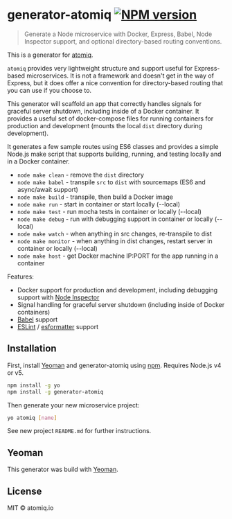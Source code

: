 # generator-atomiq [![NPM version][npm-image]][npm-url]

> Generate a Node microservice with Docker, Express, Babel, Node
  Inspector support, and optional directory-based routing conventions.

This is a generator for [atomiq].

`atomiq` provides very lightweight structure and support useful for
Express-based microservices. It is not a framework and doesn't get in
the way of Express, but it does offer a nice convention for
directory-based routing that you can use if you choose to.

This generator will scaffold an app that correctly handles signals
for graceful server shutdown, including inside of a Docker container.
It provides a useful set of docker-compose files for running containers
for production and development (mounts the local `dist` directory
during development).

It generates a few sample routes using ES6 classes and provides a simple
Node.js make script that supports building, running, and testing
locally and in a Docker container.

 * `node make clean` - remove the `dist` directory
 * `node make babel` - transpile `src` to `dist` with sourcemaps (ES6 and async/await support)
 * `node make build` - transpile, then build a Docker image
 * `node make run` - start in container or start locally (--local)
 * `node make test` - run mocha tests in container or locally (--local)
 * `node make debug` - run with debugging support in container or locally (--local)
 * `node make watch` - when anything in src changes, re-transpile to dist
 * `node make monitor` - when anything in dist changes, restart server in container or locally (--local)
 * `node make host` - get Docker machine IP:PORT for the app running in a container

Features:

  * Docker support for production and development, including debugging support with [Node Inspector]
  * Signal handling for graceful server shutdown (including inside of Docker containers)
  * [Babel] support
  * [ESLint] / [esformatter] support


## Installation

First, install [Yeoman] and generator-atomiq using [npm]. Requires Node.js v4 or v5.

```bash
npm install -g yo
npm install -g generator-atomiq
```

Then generate your new microservice project:

```bash
yo atomiq [name]
```

See new project `README.md` for further instructions.

## Yeoman

This generator was build with [Yeoman].

## License

MIT © atomiq.io

[atomiq]: https://github.com/atomiqio/atomiq
[Babel]: https://babeljs.io
[ESLint]: http://eslint.org/
[esformatter]: https://github.com/millermedeiros/esformatter
[Node Inspector]: https://github.com/node-inspector/node-inspector
[npm]: https://www.npmjs.com/
[npm-image]: https://badge.fury.io/js/generator-atomiq.svg
[npm-url]: https://npmjs.org/package/generator-atomiq
[Yeoman]: http://yeoman.io
